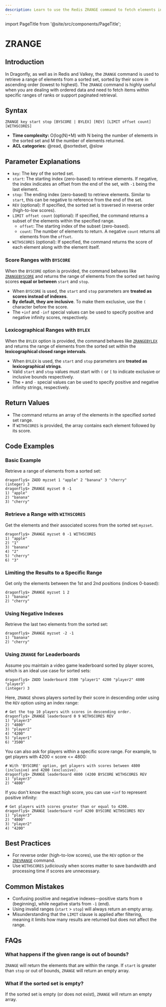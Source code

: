 ```yaml
---
description: Learn to use the Redis ZRANGE command to fetch elements in a specific range from a sorted set, plus expert tips beyond the official Redis docs.
---
```


import PageTitle from '@site/src/components/PageTitle';

# ZRANGE

<PageTitle title="Redis ZRANGE Explained (Better Than Official Docs)" />

## Introduction

In Dragonfly, as well as in Redis and Valkey, the `ZRANGE` command is used to retrieve a range of elements from a sorted set, sorted by their score in ascending order (lowest to highest).
The `ZRANGE` command is highly useful when you are dealing with ordered data and need to fetch items within specific ranges of ranks or support paginated retrieval.

## Syntax

```shell
ZRANGE key start stop [BYSCORE | BYLEX] [REV] [LIMIT offset count] [WITHSCORES]
```

- **Time complexity:** O(log(N)+M) with N being the number of elements in the sorted set and M the number of elements returned.
- **ACL categories:** @read, @sortedset, @slow

## Parameter Explanations

- `key`: The key of the sorted set.
- `start`: The starting index (zero-based) to retrieve elements.
   If negative, the index indicates an offset from the end of the set, with `-1` being the last element.
- `stop`: The ending index (zero-based) to retrieve elements.
  Similar to `start`, this can be negative to reference from the end of the set.
- `REV` (optional): If specified, the sorted set is traversed in reverse order (high-to-low scores).
- `LIMIT offset count` (optional): If specified, the command returns a subset of the elements within the specified range.
  - `offset`: The starting index of the subset (zero-based).
  - `count`: The number of elements to return. A negative `count` returns all elements from the `offset`.
- `WITHSCORES` (optional): If specified, the command returns the score of each element along with the element itself.

### Score Ranges with `BYSCORE`

When the `BYSCORE` option is provided, the command behaves like [`ZRANGEBYSCORE`](zrangebyscore.md)
and returns the range of elements from the sorted set having scores **equal or between** `start` and `stop`.

- When `BYSCORE` is used, the `start` and `stop` parameters are **treated as scores instead of indexes**.
- **By default, they are inclusive**. To make them exclusive, use the `(` character before the score.
- The `+inf` and `-inf` special values can be used to specify positive and negative infinity scores, respectively.

### Lexicographical Ranges with `BYLEX`

When the `BYLEX` option is provided, the command behaves like [`ZRANGEBYLEX`](zrangebylex.md)
and returns the range of elements from the sorted set within the **lexicographical closed range intervals**.

- When `BYLEX` is used, the `start` and `stop` parameters are **treated as lexicographical strings**.
- Valid `start` and `stop` values must start with `(` or `[` to indicate exclusive or inclusive bounds respectively.
- The `+` and `-` special values can be used to specify positive and negative infinity strings, respectively.

## Return Values

- The command returns an array of the elements in the specified sorted set range.
- If `WITHSCORES` is provided, the array contains each element followed by its score.

## Code Examples

### Basic Example

Retrieve a range of elements from a sorted set:

```shell
dragonfly$> ZADD myzset 1 "apple" 2 "banana" 3 "cherry"
(integer) 3
dragonfly$> ZRANGE myzset 0 -1
1) "apple"
2) "banana"
3) "cherry"
```

### Retrieve a Range with `WITHSCORES`

Get the elements and their associated scores from the sorted set `myzset`.

```shell
dragonfly$> ZRANGE myzset 0 -1 WITHSCORES
1) "apple"
2) "1"
3) "banana"
4) "2"
5) "cherry"
6) "3"
```

### Limiting the Results to a Specific Range

Get only the elements between the 1st and 2nd positions (indices 0-based):

```shell
dragonfly$> ZRANGE myzset 1 2
1) "banana"
2) "cherry"
```

### Using Negative Indexes

Retrieve the last two elements from the sorted set:

```shell
dragonfly$> ZRANGE myzset -2 -1
1) "banana"
2) "cherry"
```

### Using `ZRANGE` for Leaderboards

Assume you maintain a video game leaderboard sorted by player scores, which is an ideal use case for sorted sets:

```shell
dragonfly$> ZADD leaderboard 3500 "player1" 4200 "player2" 4800 "player3"
(integer) 3
```

Here, `ZRANGE` shows players sorted by their score in descending order using the `REV` option using an index range:

```shell
# Get the top 10 players with scores in descending order.
dragonfly$> ZRANGE leaderboard 0 9 WITHSCORES REV
1) "player3"
2) "4800"
3) "player2"
4) "4200"
5) "player1"
6) "3500"
```

You can also ask for players within a specific score range.
For example, to get players with 4200 < score <= 4800:

```shell
# With 'BYSCORE' option, get players with scores between 4800 (inclusive) and 4200 (exclusive).
dragonfly$> ZRANGE leaderboard 4800 (4200 BYSCORE WITHSCORES REV
1) "player3"
2) "4800"
```

If you don't know the exact high score, you can use `+inf` to represent positive infinity:

```shell
# Get players with scores greater than or equal to 4200.
dragonfly$> ZRANGE leaderboard +inf 4200 BYSCORE WITHSCORES REV
1) "player3"
2) "4800"
3) "player2"
4) "4200"
```

## Best Practices

- For reverse order (high-to-low scores), use the `REV` option or the [`ZREVRANGE`](zrevrange.md) command.
- Use `WITHSCORES` judiciously when scores matter to save bandwidth and processing time if scores are unnecessary.

## Common Mistakes

- Confusing positive and negative indexes—positive starts from `0` (beginning), while negative starts from `-1` (end).
- Using invalid ranges (`start` > `stop`) will always return an empty array.
- Misunderstanding that the `LIMIT` clause is applied after filtering, meaning it limits how many results are returned but does not affect the range.

## FAQs

### What happens if the given range is out of bounds?

`ZRANGE` will return the elements that are within the range.
If `start` is greater than `stop` or out of bounds, `ZRANGE` will return an empty array.

### What if the sorted set is empty?

If the sorted set is empty (or does not exist), `ZRANGE` will return an empty array.

